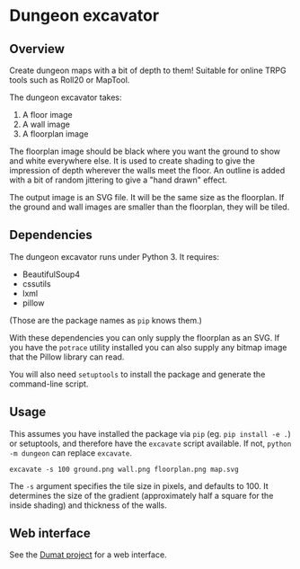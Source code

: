 # Dungeon excavator

## Overview

Create dungeon maps with a bit of depth to them! Suitable for online TRPG tools
such as Roll20 or MapTool.

The dungeon excavator takes:

  1. A floor image
  2. A wall image
  3. A floorplan image
  
The floorplan image should be black where you want the ground to show and white
everywhere else. It is used to create shading to give the impression of depth
wherever the walls meet the floor. An outline is added with a bit of random
jittering to give a "hand drawn" effect.

The output image is an SVG file. It will be the same size as the floorplan. If
the ground and wall images are smaller than the floorplan, they will be tiled.

## Dependencies

The dungeon excavator runs under Python 3. It requires:

  - BeautifulSoup4
  - cssutils
  - lxml
  - pillow

(Those are the package names as `pip` knows them.)

With these dependencies you can only supply the floorplan as an SVG. If you have
the `potrace` utility installed you can also supply any bitmap image that the
Pillow library can read.

You will also need `setuptools` to install the package and generate the
command-line script.

## Usage

This assumes you have installed the package via `pip` (eg. `pip install -e .`)
or setuptools, and therefore have the `excavate` script available. If not,
`python -m dungeon` can replace `excavate`.

```
excavate -s 100 ground.png wall.png floorplan.png map.svg
```

The `-s` argument specifies the tile size in pixels, and defaults to 100. It
determines the size of the gradient (approximately half a square for the inside
shading) and thickness of the walls.

## Web interface

See the [Dumat project](https://github.com/detly/dumat) for a web interface.
